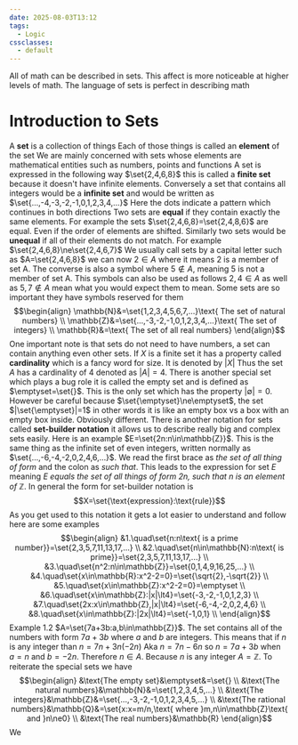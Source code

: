 ```yaml
---
date: 2025-08-03T13:12
tags:
  - Logic
cssclasses:
  - default
---
```

All of math can be described in sets. This affect is more noticeable at higher levels of math. The language of sets is perfect in describing math

# Introduction to Sets
A **set** is a collection of things
Each of those things is called an **element** of the set
We are mainly concerned with sets whose elements are mathematical entities such as numbers, points and functions
A set is expressed in the following way $\set{2,4,6,8}$ this is called a **finite set** because it doesn't have infinite elements. Conversely a set that contains all integers would be a **infinite set** and would be written as $\set{...,-4,-3,-2,-1,0,1,2,3,4,...}$
Here the dots indicate a pattern which continues in both directions
Two sets are **equal** if they contain exactly the same elements. For example the sets $\set{2,4,6,8}=\set{2,4,8,6}$ are equal. Even if the order of elements are shifted. Similarly two sets would be **unequal** if all of their elements do not match. For example $\set{2,4,6,8}\ne\set{2,4,6,7}$ 
We usually call sets by a capital letter such as $A=\set{2,4,6,8}$ we can now $2\in A$ where it means 2 is a member of set A. The converse is also a symbol where $5\notin A$, meaning 5 is not a member of set A. This symbols can also be used as follows $2,4\in A$ as well as $5,7\notin A$ mean what you would expect them to mean.
Some sets are so important they have symbols reserved for them
$$\begin{align}
\mathbb{N}&=\set{1,2,3,4,5,6,7,...}\text{ The set of natural numbers} \\
\mathbb{Z}&=\set{...,-3,-2,-1,0,1,2,3,4,...}\text{ The set of integers} \\
\mathbb{R}&=\text{ The set of all real numbers}
\end{align}$$
One important note is that sets do not need to have numbers, a set can contain anything even other sets.
If $X$ is a finite set it has a property called **cardinality** which is a fancy word for size. It is denoted by $|X|$ Thus the set $A$ has a cardinality of 4 denoted as $|A|=4$. There is another special set which plays a bug role it is called the empty set and is defined as $\emptyset=\set{}$. This is the only set which has the property $|\emptyset|=0$. However be careful because $\set{\emptyset}\ne\emptyset$, the set $|\set{\emptyset}|=1$ in other words it is like an empty box vs a box with an empty box inside. Obviously different.
There is another notation for sets called **set-builder notation** it allows us to describe really big and complex sets easily. Here is an example $E=\set{2n:n\in\mathbb{Z}}$. This is the same thing as the infinite set of even integers, written normally as $\set{...,-6,-4,-2,0,2,4,6,...}$. We read the first brace as *the set of all thing of form* and the colon as *such that*. This leads to the expression for set $E$ meaning *E equals the set of all things of form $2n$, such that $n$ is an element of $\mathbb{Z}$*. In general the form for set-builder notation is $$X=\set{\text{expression}:\text{rule}}$$
As you get used to this notation it gets a lot easier to understand and follow here are some examples
$$\begin{align}
&1.\quad\set{n:n\text{ is a prime number}}=\set{2,3,5,7,11,13,17,...} \\
&2.\quad\set{n\in\mathbb{N}:n\text{ is prime}}=\set{2,3,5,7,11,13,17,...} \\
&3.\quad\set{n^2:n\in\mathbb{Z}}=\set{0,1,4,9,16,25,...} \\
&4.\quad\set{x\in\mathbb{R}:x^2-2=0}=\set{\sqrt{2},-\sqrt{2}} \\
&5.\quad\set{x\in\mathbb{Z}:x^2-2=0}=\emptyset \\
&6.\quad\set{x\in\mathbb{Z}:|x|\lt4}=\set{-3,-2,-1,0,1,2,3} \\
&7.\quad\set{2x:x\in\mathbb{Z},|x|\lt4}=\set{-6,-4,-2,0,2,4,6} \\
&8.\quad\set{x\in\mathbb{Z}:|2x|\lt4}=\set{-1,0,1} \\
\end{align}$$
Example 1.2
$A=\set{7a+3b:a,b\in\mathbb{Z}}$.
The set contains all of the numbers with form $7a+3b$ where $a$ and $b$ are integers. This means that if $n$ is any integer than $n=7n+3n(-2n)$ Aka $n=7n-6n$ so $n=7a+3b$ when $a=n$ and $b=-2n$. Therefore $n\in A$. Because $n$ is any integer $A=\mathbb{Z}$. 
To reiterate the special sets we have
$$\begin{align}
&\text{The empty set}&\emptyset&=\set{} \\
&\text{The natural numbers}&\mathbb{N}&=\set{1,2,3,4,5,...} \\
&\text{The integers}&\mathbb{Z}&=\set{...,-3,-2,-1,0,1,2,3,4,5,...} \\
&\text{The rational numbers}&\mathbb{Q}&=\set{x:x=m/n,\text{ where }m,n\in\mathbb{Z}\text{ and }n\ne0} \\
&\text{The real numbers}&\mathbb{R}
\end{align}$$
We
